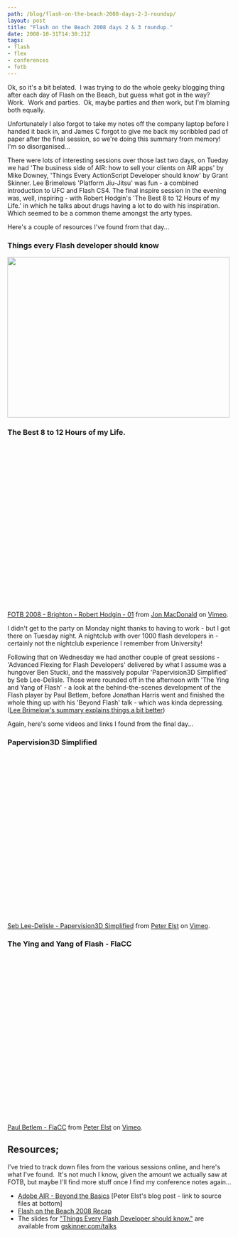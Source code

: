 ```yaml
---
path: /blog/flash-on-the-beach-2008-days-2-3-roundup/
layout: post
title: "Flash on the Beach 2008 days 2 & 3 roundup."
date: 2008-10-31T14:30:21Z
tags:
- flash
- flex
- conferences
- fotb
---
```


Ok, so it's a bit belated.  I was trying to do the whole geeky blogging thing after each day of Flash on the Beach, but guess what got in the way?  Work.  Work and parties.  Ok, maybe parties and <em>then</em> work, but I'm blaming both equally.

Unfortunately I also forgot to take my notes off the company laptop before I handed it back in, and James C forgot to give me back my scribbled pad of paper after the final session, so we're doing this summary from memory!  I'm so disorganised...

There were lots of interesting sessions over those last two days, on Tueday we had 'The business side of AIR: how to sell your clients on AIR apps' by Mike Downey, 'Things Every ActionScript Developer should know' by Grant Skinner.  Lee Brimelows 'Platform Jiu-Jitsu' was fun - a combined introduction to UFC and Flash CS4.  The final inspire session in the evening was, well, inspiring - with Robert Hodgin's 'The Best 8 to 12 Hours of my Life.' in which he talks about drugs having a lot to do with his inspiration.  Which seemed to be a common theme amongst the arty types.

Here's a couple of resources I've found from that day...
<h3>Things every Flash developer should know</h3>
<a href="http://gskinner.com/talks/thingseveryflash/" target="_blank"><img class="alignnone size-full wp-image-335" title="gskinner" src="http://uploads.psyked.co.uk/2008/10/gskinner.gif" alt="" width="500" height="361" /></a>
<h3>The Best 8 to 12 Hours of my Life.</h3>
<object classid="clsid:d27cdb6e-ae6d-11cf-96b8-444553540000" width="500" height="375" codebase="http://download.macromedia.com/pub/shockwave/cabs/flash/swflash.cab#version=6,0,40,0"><param name="allowfullscreen" value="true" /><param name="allowscriptaccess" value="always" /><param name="src" value="http://vimeo.com/moogaloop.swf?clip_id=1882582&amp;server=vimeo.com&amp;show_title=1&amp;show_byline=1&amp;show_portrait=0&amp;color=009999&amp;fullscreen=1" /><embed type="application/x-shockwave-flash" width="500" height="375" src="http://vimeo.com/moogaloop.swf?clip_id=1882582&amp;server=vimeo.com&amp;show_title=1&amp;show_byline=1&amp;show_portrait=0&amp;color=009999&amp;fullscreen=1" allowscriptaccess="always" allowfullscreen="true"></embed></object>
<a href="http://vimeo.com/1882582?pg=embed&amp;sec=1882582">FOTB 2008 - Brighton - Robert Hodgin - 01</a> from <a href="http://vimeo.com/jonmacdonald?pg=embed&amp;sec=1882582">Jon MacDonald</a> on <a href="http://vimeo.com?pg=embed&amp;sec=1882582">Vimeo</a>.

I didn't get to the party on Monday night thanks to having to work - but I got there on Tuesday night. A nightclub with over 1000 flash developers in - certainly not the nightclub experience I remember from University!

Following that on Wednesday we had another couple of great sessions - 'Advanced Flexing for Flash Developers' delivered by what I assume was a hungover Ben Stucki, and the massively popular 'Papervision3D Simplified' by Seb Lee-Delisle. Those were rounded off in the afternoon with 'The Ying and Yang of Flash' - a look at the behind-the-scenes development of the Flash player by Paul Betlem, before Jonathan Harris went and finished the whole thing up with his 'Beyond Flash' talk - which was kinda depressing. (<a href="http://theflashblog.com/?p=447" target="_blank">Lee Brimelow's summary explains things a bit better</a>)

Again, here's some videos and links I found from the final day...
<h3><strong>Papervision3D Simplified</strong></h3>
<object classid="clsid:d27cdb6e-ae6d-11cf-96b8-444553540000" width="500" height="377" codebase="http://download.macromedia.com/pub/shockwave/cabs/flash/swflash.cab#version=6,0,40,0"><param name="allowfullscreen" value="true" /><param name="allowscriptaccess" value="always" /><param name="src" value="http://vimeo.com/moogaloop.swf?clip_id=1872932&amp;server=vimeo.com&amp;show_title=1&amp;show_byline=1&amp;show_portrait=0&amp;color=009999&amp;fullscreen=1" /><embed type="application/x-shockwave-flash" width="500" height="377" src="http://vimeo.com/moogaloop.swf?clip_id=1872932&amp;server=vimeo.com&amp;show_title=1&amp;show_byline=1&amp;show_portrait=0&amp;color=009999&amp;fullscreen=1" allowscriptaccess="always" allowfullscreen="true"></embed></object>
<a href="http://vimeo.com/1872932?pg=embed&amp;sec=1872932">Seb Lee-Delisle - Papervision3D Simplified</a> from <a href="http://vimeo.com/user433078?pg=embed&amp;sec=1872932">Peter Elst</a> on <a href="http://vimeo.com?pg=embed&amp;sec=1872932">Vimeo</a>.
<h3><strong>The Ying and Yang of Flash - FlaCC</strong></h3>
<object classid="clsid:d27cdb6e-ae6d-11cf-96b8-444553540000" width="500" height="377" codebase="http://download.macromedia.com/pub/shockwave/cabs/flash/swflash.cab#version=6,0,40,0"><param name="allowfullscreen" value="true" /><param name="allowscriptaccess" value="always" /><param name="src" value="http://vimeo.com/moogaloop.swf?clip_id=1878579&amp;server=vimeo.com&amp;show_title=1&amp;show_byline=1&amp;show_portrait=0&amp;color=009999&amp;fullscreen=1" /><embed type="application/x-shockwave-flash" width="500" height="377" src="http://vimeo.com/moogaloop.swf?clip_id=1878579&amp;server=vimeo.com&amp;show_title=1&amp;show_byline=1&amp;show_portrait=0&amp;color=009999&amp;fullscreen=1" allowscriptaccess="always" allowfullscreen="true"></embed></object>
<a href="http://vimeo.com/1878579?pg=embed&amp;sec=1878579">Paul Betlem - FlaCC</a> from <a href="http://vimeo.com/user433078?pg=embed&amp;sec=1878579">Peter Elst</a> on <a href="http://vimeo.com?pg=embed&amp;sec=1878579">Vimeo</a>.
<h2>Resources;</h2>
I've tried to track down files from the various sessions online, and here's what I've found.  It's not much I know, given the amount we actually saw at FOTB, but maybe I'll find more stuff once I find my conference notes again...
<ul>
	<li><a href="http://www.peterelst.com/blog/2008/10/03/air-beyond-the-basics/" target="_blank">Adobe AIR - Beyond the Basics</a> [Peter Elst's blog post - link to source files at bottom]</li>
	<li><a href="http://theflashblog.com/?p=447" target="_blank">Flash on the Beach 2008 Recap</a></li>
	<li>The slides for <a href="http://gskinner.com/talks/thingseveryflash/" target="_blank">"Things Every Flash Developer should know."</a> are available from <a href="http://gskinner.com/talks" target="_blank">gskinner.com/talks</a></li>
</ul>